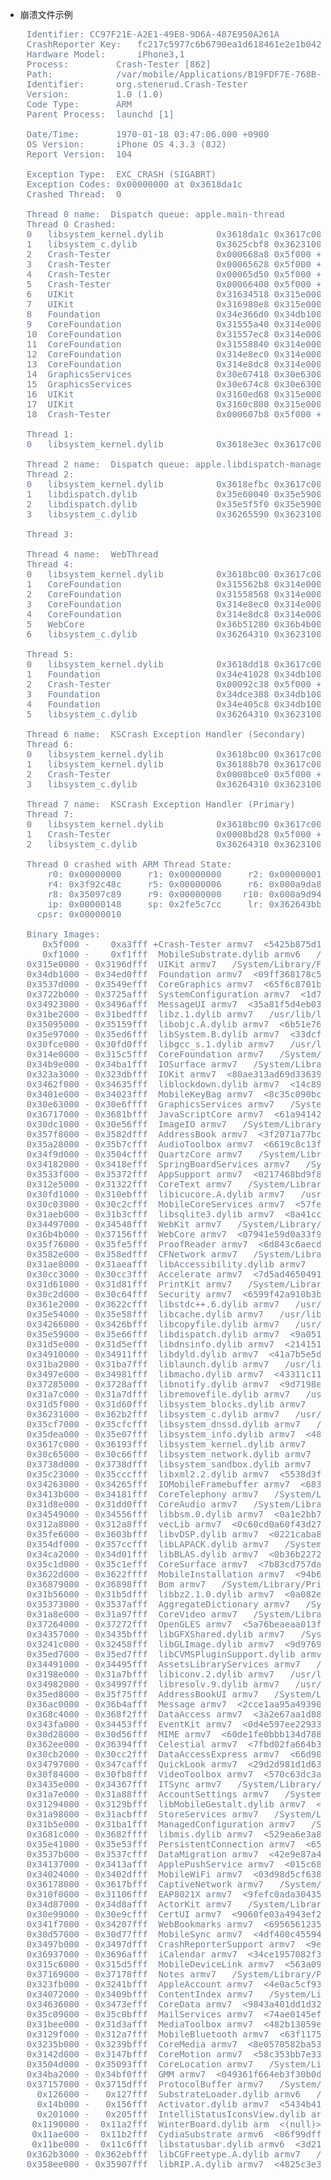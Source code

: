 - 崩溃文件示例

<pre style="color:#708090">
    Identifier: CC97F21E-A2E1-49E8-9D6A-487E950A261A
    CrashReporter Key:   fc217c5977c6b6790ea1d618461e2e1b04293b13
    Hardware Model:      iPhone3,1
    Process:         Crash-Tester [862]
    Path:            /var/mobile/Applications/B19FDF7E-768B-42D9-88E7-80F757E22883/Crash-Tester.app/Crash-Tester
    Identifier:      org.stenerud.Crash-Tester
    Version:         1.0 (1.0)
    Code Type:       ARM
    Parent Process:  launchd [1]

    Date/Time:       1970-01-18 03:47:06.000 +0900
    OS Version:      iPhone OS 4.3.3 (8J2)
    Report Version:  104

    Exception Type:  EXC_CRASH (SIGABRT)
    Exception Codes: 0x00000000 at 0x3618da1c
    Crashed Thread:  0

    Thread 0 name:  Dispatch queue: apple.main-thread
    Thread 0 Crashed:
    0   libsystem_kernel.dylib          0x3618da1c 0x3617c000 + 72220 (__pthread_kill + 8)
    1   libsystem_c.dylib               0x3625cbf8 0x36231000 + 179192 (abort + 72)
    2   Crash-Tester                    0x000668a8 0x5f000 + 30888 <font style="color:#ff0000">-[Crasher doAbort] + 8</font>
    3   Crash-Tester                    0x00065628 0x5f000 + 26152 <font style="color:#ff0000">__32-[AppDelegate(UI) crashCommands]_block_invoke375 + 68</font>
    4   Crash-Tester                    0x00065d50 0x5f000 + 27984 <font style="color:#ff0000">-[CommandEntry executeWithViewController:] + 52</font>
    5   Crash-Tester                    0x00066400 0x5f000 + 29696 <font style="color:#ff0000">-[CommandTVC tableView:didSelectRowAtIndexPath:] + 188</font>
    6   UIKit                           0x31634518 0x315e0000 + 345368 (-[UITableView _selectRowAtIndexPath:animated:scrollPosition:notifyDelegate:] + 660)
    7   UIKit                           0x316980e8 0x315e0000 + 753896 (-[UITableView _userSelectRowAtPendingSelectionIndexPath:] + 128)
    8   Foundation                      0x34e366d0 0x34db1000 + 546512 (__NSFireDelayedPerform + 364)
    9   CoreFoundation                  0x31555a40 0x314e0000 + 481856 (__CFRUNLOOP_IS_CALLING_OUT_TO_A_TIMER_CALLBACK_FUNCTION__ + 8)
    10  CoreFoundation                  0x31557ec8 0x314e0000 + 491208 (__CFRunLoopDoTimer + 848)
    11  CoreFoundation                  0x31558840 0x314e0000 + 493632 (__CFRunLoopRun + 1084)
    12  CoreFoundation                  0x314e8ec0 0x314e0000 + 36544 (CFRunLoopRunSpecific + 228)
    13  CoreFoundation                  0x314e8dc8 0x314e0000 + 36296 (CFRunLoopRunInMode + 56)
    14  GraphicsServices                0x30e67418 0x30e63000 + 17432 (GSEventRunModal + 108)
    15  GraphicsServices                0x30e674c8 0x30e63000 + 17608 (GSEventRun + 60)
    16  UIKit                           0x3160ed68 0x315e0000 + 191848 (-[UIApplication _run] + 404)
    17  UIKit                           0x3160c800 0x315e0000 + 182272 (UIApplicationMain + 664)
    18  Crash-Tester                    0x000607b8 0x5f000 + 6072 <font style="color:#ff0000">main + 164</font>

    Thread 1:
    0   libsystem_kernel.dylib          0x3618e3ec 0x3617c000 + 74732 (__workq_kernreturn + 8)

    Thread 2 name:  Dispatch queue: apple.libdispatch-manager
    Thread 2:
    0   libsystem_kernel.dylib          0x3618efbc 0x3617c000 + 77756 (kevent + 24)
    1   libdispatch.dylib               0x35e60040 0x35e59000 + 28736 (_dispatch_queue_invoke + 92)
    2   libdispatch.dylib               0x35e5f5f0 0x35e59000 + 26096 (_dispatch_worker_thread2 + 192)
    3   libsystem_c.dylib               0x36265590 0x36231000 + 214416 (_pthread_wqthread + 264)

    Thread 3:

    Thread 4 name:  WebThread
    Thread 4:
    0   libsystem_kernel.dylib          0x3618bc00 0x3617c000 + 64512 (mach_msg_trap + 20)
    1   CoreFoundation                  0x315562b8 0x314e0000 + 484024 (__CFRunLoopServiceMachPort + 88)
    2   CoreFoundation                  0x31558568 0x314e0000 + 492904 (__CFRunLoopRun + 356)
    3   CoreFoundation                  0x314e8ec0 0x314e0000 + 36544 (CFRunLoopRunSpecific + 228)
    4   CoreFoundation                  0x314e8dc8 0x314e0000 + 36296 (CFRunLoopRunInMode + 56)
    5   WebCore                         0x36b51280 0x36b4b000 + 25216 (_ZL12RunWebThreadPv + 384)
    6   libsystem_c.dylib               0x36264310 0x36231000 + 209680 (_pthread_start + 248)

    Thread 5:
    0   libsystem_kernel.dylib          0x3618dd18 0x3617c000 + 72984 (__semwait_signal + 24)
    1   Foundation                      0x34e41028 0x34db1000 + 589864 (+[NSThread sleepForTimeInterval:] + 96)
    2   Crash-Tester                    0x00092c38 0x5f000 + 212024 <font style="color:#ff0000">-[KSCrashDeadlockMonitor runMonitor] + 264</font>
    3   Foundation                      0x34dce388 0x34db1000 + 119688 (-[NSThread main] + 44)
    4   Foundation                      0x34e405c8 0x34db1000 + 587208 (__NSThread__main__ + 968)
    5   libsystem_c.dylib               0x36264310 0x36231000 + 209680 (_pthread_start + 248)

    Thread 6 name:  KSCrash Exception Handler (Secondary)
    Thread 6:
    0   libsystem_kernel.dylib          0x3618bc00 0x3617c000 + 64512 (mach_msg_trap + 20)
    1   libsystem_kernel.dylib          0x36188b70 0x3617c000 + 52080 (thread_suspend + 40)
    2   Crash-Tester                    0x0008bce0 0x5f000 + 183520 <font style="color:#ff0000">ksmachexc_i_handleExceptions + 112</font>
    3   libsystem_c.dylib               0x36264310 0x36231000 + 209680 (_pthread_start + 248)

    Thread 7 name:  KSCrash Exception Handler (Primary)
    Thread 7:
    0   libsystem_kernel.dylib          0x3618bc00 0x3617c000 + 64512 (mach_msg_trap + 20)
    1   Crash-Tester                    0x0008bd28 0x5f000 + 183592 <font style="color:#ff0000">ksmachexc_i_handleExceptions + 184</font>
    2   libsystem_c.dylib               0x36264310 0x36231000 + 209680 (_pthread_start + 248)

    Thread 0 crashed with ARM Thread State:
        r0: 0x00000000     r1: 0x00000000     r2: 0x00000001     r3: 0x00000000
        r4: 0x3f92c48c     r5: 0x00000006     r6: 0x000a9da8     r7: 0x2fe5c7d8
        r8: 0x35097c89     r9: 0x00000000    r10: 0x000a9d94    r11: 0x35097c89
        ip: 0x00000148     sp: 0x2fe5c7cc     lr: 0x362643bb     pc: 0x3618da1c
      cpsr: 0x00000010

    Binary Images:
       0x5f000 -    0xa3fff +Crash-Tester armv7  <5425b875d1423832be8c3b7dd8130813> /var/mobile/Applications/B19FDF7E-768B-42D9-88E7-80F757E22883/Crash-Tester.app/Crash-Tester
       0xf1000 -    0xf1fff  MobileSubstrate.dylib armv6  <a059eb894e623ec09d63294c525ff7a2> /Library/MobileSubstrate/MobileSubstrate.dylib
    0x315e0000 - 0x3196dfff  UIKit armv7  <c271b78464d93cb7bf28c6e49df293ba> /System/Library/Frameworks/UIKit.framework/UIKit
    0x34db1000 - 0x34ed0fff  Foundation armv7  <09ff368178c5321c9715b9c8d491d53f> /System/Library/Frameworks/Foundation.framework/Foundation
    0x3537d000 - 0x3549efff  CoreGraphics armv7  <65f6c8701b563542820a26b0dfc4f6a4> /System/Library/Frameworks/CoreGraphics.framework/CoreGraphics
    0x3722b000 - 0x3725afff  SystemConfiguration armv7  <1d73b8a159363f96bb9c039655c5eae6> /System/Library/Frameworks/SystemConfiguration.framework/SystemConfiguration
    0x34923000 - 0x3496afff  MessageUI armv7  <35a81f5d4eb03467a1447db80337e570> /System/Library/Frameworks/MessageUI.framework/MessageUI
    0x31be2000 - 0x31bedfff  libz.1.dylib armv7  <ac706bee36593dc683fd5a96a389d72e> /usr/lib/libz.1.dylib
    0x35095000 - 0x35159fff  libobjc.A.dylib armv7  <6b51e76fde9f381bb7b3bc5badbfee3a> /usr/lib/libobjc.A.dylib
    0x35e97000 - 0x35ed6fff  libSystem.B.dylib armv7  <33dcf9a403ae3fd5971d6030ada2fcab> /usr/lib/libSystem.B.dylib
    0x30fce000 - 0x30fd0fff  libgcc_s.1.dylib armv7  <a2631ac302f4310dae8367939e16b7c2> /usr/lib/libgcc_s.1.dylib
    0x314e0000 - 0x315c5fff  CoreFoundation armv7  <a8444f997111304c9571b3ff974b769c> /System/Library/Frameworks/CoreFoundation.framework/CoreFoundation
    0x34b9e000 - 0x34ba1fff  IOSurface armv7  <ad50e71624583d06b891344d832f9b08> /System/Library/PrivateFrameworks/IOSurface.framework/IOSurface
    0x323a3000 - 0x323dbfff  IOKit armv7  <80ae313ad69d3363935c88e51a11862d> /System/Library/Frameworks/IOKit.framework/Versions/A/IOKit
    0x3462f000 - 0x34635fff  liblockdown.dylib armv7  <14c89b7346433c1f8675f454531f6ca3> /usr/lib/liblockdown.dylib
    0x3401e000 - 0x34023fff  MobileKeyBag armv7  <8c35c090bc373cb181fc26b961b8dba5> /System/Library/PrivateFrameworks/MobileKeyBag.framework/MobileKeyBag
    0x30e63000 - 0x30e6ffff  GraphicsServices armv7  <ff78a9636e933f0dbd222f8d26209788> /System/Library/PrivateFrameworks/GraphicsServices.framework/GraphicsServices
    0x36717000 - 0x3681bfff  JavaScriptCore armv7  <61a94142e2d23dafa2964190dd46e9e3> /System/Library/PrivateFrameworks/JavaScriptCore.framework/JavaScriptCore
    0x30dc1000 - 0x30e56fff  ImageIO armv7  <d520e3241d1130e8ac1375ee0f2c1095> /System/Library/Frameworks/ImageIO.framework/ImageIO
    0x357f8000 - 0x3582dfff  AddressBook armv7  <3f2071a77bc134cd82065eef90d4082f> /System/Library/Frameworks/AddressBook.framework/AddressBook
    0x35a28000 - 0x35b7cfff  AudioToolbox armv7  <6619c8c13f8d328e923e797fa8d0df23> /System/Library/Frameworks/AudioToolbox.framework/AudioToolbox
    0x34f9d000 - 0x3504cfff  QuartzCore armv7  <ef9632c9781f3101916b65e9faae1579> /System/Library/Frameworks/QuartzCore.framework/QuartzCore
    0x34182000 - 0x3418efff  SpringBoardServices armv7  <c68262667ac8397a949ce4e92dfec7db> /System/Library/PrivateFrameworks/SpringBoardServices.framework/SpringBoardServices
    0x3533f000 - 0x35372fff  AppSupport armv7  <0217468bd9f839229a47910b7816b3d5> /System/Library/PrivateFrameworks/AppSupport.framework/AppSupport
    0x312e5000 - 0x31322fff  CoreText armv7  <fb6a72faec2330c4b2cd33c2e9c59588> /System/Library/Frameworks/CoreText.framework/CoreText
    0x30fd1000 - 0x310ebfff  libicucore.A.dylib armv7  <bada0c2725bb31a483d5adf9aaf1f8df> /usr/lib/libicucore.A.dylib
    0x30c03000 - 0x30c2cfff  MobileCoreServices armv7  <57fef84bdc17301d8bf53ba0fb967fe6> /System/Library/Frameworks/MobileCoreServices.framework/MobileCoreServices
    0x31aeb000 - 0x31b3cfff  libsqlite3.dylib armv7  <8a41cc6a6d9332308bc415d27577fd24> /usr/lib/libsqlite3.dylib
    0x34497000 - 0x34548fff  WebKit armv7  <eb9a0d69c64b3127b2bffd71641add3b> /System/Library/PrivateFrameworks/WebKit.framework/WebKit
    0x36b4b000 - 0x37156fff  WebCore armv7  <07941e59d0a33f94802c16c76238fddf> /System/Library/PrivateFrameworks/WebCore.framework/WebCore
    0x35f76000 - 0x35fe5fff  ProofReader armv7  <6d843c6aecdd37ae84baa40af8ad7e65> /System/Library/PrivateFrameworks/ProofReader.framework/ProofReader
    0x3582e000 - 0x358edfff  CFNetwork armv7  <b09e0d53de9f3bc8bde494780f3cdd4f> /System/Library/Frameworks/CFNetwork.framework/CFNetwork
    0x31ae8000 - 0x31aeafff  libAccessibility.dylib armv7  <d55f1553d14831a2a5435ae27ef75ef4> /usr/lib/libAccessibility.dylib
    0x30cc3000 - 0x30cc3fff  Accelerate armv7  <7d5ad465049136afaa1f0d89aac600bc> /System/Library/Frameworks/Accelerate.framework/Accelerate
    0x31d61000 - 0x31d81fff  PrintKit armv7  <e5a01ca9083a36afacc08611a398e2ad> /System/Library/PrivateFrameworks/PrintKit.framework/PrintKit
    0x30c2d000 - 0x30c64fff  Security armv7  <6599f42a910b3b31a0e1d98c883d61cb> /System/Library/Frameworks/Security.framework/Security
    0x361e2000 - 0x3622cfff  libstdc++.6.dylib armv7  <b2cac408951c3f3c9ba3cf563e54ce81> /usr/lib/libstdc++.6.dylib
    0x35e54000 - 0x35e58fff  libcache.dylib armv7  <d2f7fd2a352b3cd59c564be34b53cf80> /usr/lib/system/libcache.dylib
    0x34266000 - 0x3426bfff  libcopyfile.dylib armv7  <e57c2b9054b831d9a37119baaa4947cb> /usr/lib/system/libcopyfile.dylib
    0x35e59000 - 0x35e66fff  libdispatch.dylib armv7  <9a0511ad5ebc3db898f1f49ed1a73d34> /usr/lib/system/libdispatch.dylib
    0x31d5e000 - 0x31d5efff  libdnsinfo.dylib armv7  <21415179ffa03f949fa8cc851c6c31c7> /usr/lib/system/libdnsinfo.dylib
    0x34910000 - 0x34911fff  libdyld.dylib armv7  <41a7b5e5d9983449ab33affed0f635ad> /usr/lib/system/libdyld.dylib
    0x31ba2000 - 0x31ba7fff  liblaunch.dylib armv7  <f5ccc8234aea3ebd9a88bd37f0fa23ae> /usr/lib/system/liblaunch.dylib
    0x3497e000 - 0x34981fff  libmacho.dylib armv7  <43311c113a9d3182b7d007129819f029> /usr/lib/system/libmacho.dylib
    0x37285000 - 0x3728afff  libnotify.dylib armv7  <9d7198e91de9386a9e5ea43608a66a57> /usr/lib/system/libnotify.dylib
    0x31a7c000 - 0x31a7dfff  libremovefile.dylib armv7  <e8858a499d663e6a9e3c188521273cc1> /usr/lib/system/libremovefile.dylib
    0x31d5f000 - 0x31d60fff  libsystem_blocks.dylib armv7  <ccc041df3de73eafb7a59e74cdb1702b> /usr/lib/system/libsystem_blocks.dylib
    0x36231000 - 0x362b2fff  libsystem_c.dylib armv7  <a7077267b6743ed3bbdd86d4380c75d9> /usr/lib/system/libsystem_c.dylib
    0x35cf7000 - 0x35cfcfff  libsystem_dnssd.dylib armv7  <c7cfe523e2d73521abc01587313ef730> /usr/lib/system/libsystem_dnssd.dylib
    0x35dea000 - 0x35e07fff  libsystem_info.dylib armv7  <48016be86e3f3cd9aeee1c6590e1ac6f> /usr/lib/system/libsystem_info.dylib
    0x3617c000 - 0x36193fff  libsystem_kernel.dylib armv7  <a06ec84e53bf32098b63c0caebdb45b6> /usr/lib/system/libsystem_kernel.dylib
    0x30c65000 - 0x30c66fff  libsystem_network.dylib armv7  <39bf0f48bd8539169a77f8f61cdcd4c9> /usr/lib/system/libsystem_network.dylib
    0x3738d000 - 0x3738dfff  libsystem_sandbox.dylib armv7  <f47c01d627853b328e088b3fdd08e87d> /usr/lib/system/libsystem_sandbox.dylib
    0x35c23000 - 0x35cccfff  libxml2.2.dylib armv7  <5538d3f2c7d83b88b06168488fe6326b> /usr/lib/libxml2.2.dylib
    0x34263000 - 0x34265fff  IOMobileFramebuffer armv7  <683f321680763e519d61541170ba2133> /System/Library/PrivateFrameworks/IOMobileFramebuffer.framework/IOMobileFramebuffer
    0x3413b000 - 0x34181fff  CoreTelephony armv7  <af7d1e770e5a3ffd8834a57fb5d40557> /System/Library/Frameworks/CoreTelephony.framework/CoreTelephony
    0x31d8e000 - 0x31dd0fff  CoreAudio armv7  <c972fd5f8e89333ca680b9a33587f896> /System/Library/Frameworks/CoreAudio.framework/CoreAudio
    0x34549000 - 0x34556fff  libbsm.0.dylib armv7  <0a1e2bb78d5138419ecad8ba0fe42fdd> /usr/lib/libbsm.0.dylib
    0x312a8000 - 0x312a8fff  vecLib armv7  <0c60cd0a60f43d2791d36cb357d30e3c> /System/Library/Frameworks/Accelerate.framework/Frameworks/vecLib.framework/vecLib
    0x35fe6000 - 0x3603bfff  libvDSP.dylib armv7  <0221caba81a235c5a896a835e2aac047> /System/Library/Frameworks/Accelerate.framework/Frameworks/vecLib.framework/libvDSP.dylib
    0x354df000 - 0x357ccfff  libLAPACK.dylib armv7  <b855d60dac01310495453bddfd004f0d> /System/Library/Frameworks/Accelerate.framework/Frameworks/vecLib.framework/libLAPACK.dylib
    0x34ca2000 - 0x34d01fff  libBLAS.dylib armv7  <0b36b2272aa33a8c9aa22d99c89d7189> /System/Library/Frameworks/Accelerate.framework/Frameworks/vecLib.framework/libBLAS.dylib
    0x35c1d000 - 0x35c1efff  CoreSurface armv7  <7b83cd757da73e6e826693c29296d3fa> /System/Library/PrivateFrameworks/CoreSurface.framework/CoreSurface
    0x3622d000 - 0x3622ffff  MobileInstallation armv7  <94b6d6c5d9883175af26764567528127> /System/Library/PrivateFrameworks/MobileInstallation.framework/MobileInstallation
    0x36879000 - 0x36898fff  Bom armv7  <b178e3efb4d733c694bd5a55e57a314f> /System/Library/PrivateFrameworks/Bom.framework/Bom
    0x31b56000 - 0x31b5dfff  libbz2.1.0.dylib armv7  <0a082e1d475432959ba93aa3dbf7fb31> /usr/lib/libbz2.1.0.dylib
    0x35373000 - 0x3537afff  AggregateDictionary armv7  <ab9777b39e8e3026ad64dc90323cad7e> /System/Library/PrivateFrameworks/AggregateDictionary.framework/AggregateDictionary
    0x31a8e000 - 0x31a97fff  CoreVideo armv7  <ea847e6dba2d36b1826b255c73b39539> /System/Library/Frameworks/CoreVideo.framework/CoreVideo
    0x37264000 - 0x37272fff  OpenGLES armv7  <5a76beaeaa013f0cbf16e5cb154598ab> /System/Library/Frameworks/OpenGLES.framework/OpenGLES
    0x34357000 - 0x3435bfff  libGFXShared.dylib armv7  <a0772a32cd8b3b9194bb0c29807c1c5b> /System/Library/Frameworks/OpenGLES.framework/libGFXShared.dylib
    0x3241c000 - 0x32458fff  libGLImage.dylib armv7  <9d97699e44ee3651ba4ac37e5adec35b> /System/Library/Frameworks/OpenGLES.framework/libGLImage.dylib
    0x35ed7000 - 0x35ed7fff  libCVMSPluginSupport.dylib armv7  <42d8aa2a31843a6e8bfff745644a7ba5> /System/Library/Frameworks/OpenGLES.framework/libCVMSPluginSupport.dylib
    0x34491000 - 0x34495fff  AssetsLibraryServices armv7  <e1cbfe599c96369ca4bdb0dd99d3cd9f> /System/Library/PrivateFrameworks/AssetsLibraryServices.framework/AssetsLibraryServices
    0x3198e000 - 0x31a7bfff  libiconv.2.dylib armv7  <f4146ce07e3031ea8a81fa5516fd77d0> /usr/lib/libiconv.2.dylib
    0x34982000 - 0x34997fff  libresolv.9.dylib armv7  <e92cfbb83f7b330db19181e797bb3f7b> /usr/lib/libresolv.9.dylib
    0x35ed8000 - 0x35f75fff  AddressBookUI armv7  <e354aeb3d96e30338e90cc3638ffe81b> /System/Library/Frameworks/AddressBookUI.framework/AddressBookUI
    0x36ac0000 - 0x36b4afff  Message armv7  <2cce1aa95a493906bb0227197f9e4b96> /System/Library/PrivateFrameworks/Message.framework/Message
    0x368c4000 - 0x368f2fff  DataAccess armv7  <3a2e67aa1d8834b7a8fc2fbb56654b15> /System/Library/PrivateFrameworks/DataAccess.framework/DataAccess
    0x343fa000 - 0x34453fff  EventKit armv7  <0d4e597ee229337183e96e921a72e30a> /System/Library/Frameworks/EventKit.framework/EventKit
    0x30d28000 - 0x30d56fff  MIME armv7  <60de1fe0bbb134d788c09f7c34b1caa4> /System/Library/PrivateFrameworks/MIME.framework/MIME
    0x362ee000 - 0x36394fff  Celestial armv7  <7fbd02fa664b33babaf0327c320d1491> /System/Library/PrivateFrameworks/Celestial.framework/Celestial
    0x30cb2000 - 0x30cc2fff  DataAccessExpress armv7  <66d9047da79a31daa887e6d84c42ecb2> /System/Library/PrivateFrameworks/DataAccessExpress.framework/DataAccessExpress
    0x34797000 - 0x347cafff  QuickLook armv7  <29d2d981d1d6358381f5716ee37314b4> /System/Library/Frameworks/QuickLook.framework/QuickLook
    0x30f84000 - 0x30fb8fff  VideoToolbox armv7  <570c63dc3a273a5a8c9072fd5567f5c1> /System/Library/PrivateFrameworks/VideoToolbox.framework/VideoToolbox
    0x3435e000 - 0x34367fff  ITSync armv7  <ba8b48d061903e4096774344448776d0> /System/Library/PrivateFrameworks/ITSync.framework/ITSync
    0x31a7e000 - 0x31a88fff  AccountSettings armv7  <d083fb384dc7311eb6766b9b2d2dd9c8> /System/Library/PrivateFrameworks/AccountSettings.framework/AccountSettings
    0x31294000 - 0x3129bfff  libMobileGestalt.dylib armv7  <55f29184efcc3046bb833dd72a4487e1> /usr/lib/libMobileGestalt.dylib
    0x31a98000 - 0x31acbfff  StoreServices armv7  <d526715648f435c3aac4c42953e76d20> /System/Library/PrivateFrameworks/StoreServices.framework/StoreServices
    0x31b5e000 - 0x31ba1fff  ManagedConfiguration armv7  <f790c26852cb3cf298abe56bc9a3940b> /System/Library/PrivateFrameworks/ManagedConfiguration.framework/ManagedConfiguration
    0x3681c000 - 0x3682ffff  libmis.dylib armv7  <529ea6e3a87230ce9f6cf3285c22429c> /usr/lib/libmis.dylib
    0x35e41000 - 0x35e53fff  PersistentConnection armv7  <659ea9d5b13d3fefb37acff09016a69c> /System/Library/PrivateFrameworks/PersistentConnection.framework/PersistentConnection
    0x3537b000 - 0x3537cfff  DataMigration armv7  <42e9e87a4e0735c3837e27d4f2adcf55> /System/Library/PrivateFrameworks/DataMigration.framework/DataMigration
    0x34137000 - 0x3413afff  ApplePushService armv7  <015c68c15621348db9f6a012499170e1> /System/Library/PrivateFrameworks/ApplePushService.framework/ApplePushService
    0x34024000 - 0x3402dfff  MobileWiFi armv7  <03d98d5cf6383695aa7d8a88da52f410> /System/Library/PrivateFrameworks/MobileWiFi.framework/MobileWiFi
    0x36178000 - 0x3617bfff  CaptiveNetwork armv7  <fc834fd33a18341ea7506587ad895703> /System/Library/PrivateFrameworks/CaptiveNetwork.framework/CaptiveNetwork
    0x310f0000 - 0x31106fff  EAP8021X armv7  <9fefc0ada30435fbb3b51818c74f6cb8> /System/Library/PrivateFrameworks/EAP8021X.framework/EAP8021X
    0x34d87000 - 0x34d8afff  ActorKit armv7  <f7aa6cdd654231988aafcf448978f450> /System/Library/PrivateFrameworks/ActorKit.framework/ActorKit
    0x30e99000 - 0x30e9cfff  CertUI armv7  <9060fe03a4943ef295531feced9a17dd> /System/Library/PrivateFrameworks/CertUI.framework/CertUI
    0x341f7000 - 0x34207fff  WebBookmarks armv7  <6956561235333e74b8ff316cb2edc93e> /System/Library/PrivateFrameworks/WebBookmarks.framework/WebBookmarks
    0x30d57000 - 0x30d77fff  MobileSync armv7  <4df400c4559435889eccd88db77a110c> /System/Library/PrivateFrameworks/MobileSync.framework/MobileSync
    0x3497b000 - 0x3497dfff  CrashReporterSupport armv7  <9e7efa009730322f84bbc5d8bf1ded94> /System/Library/PrivateFrameworks/CrashReporterSupport.framework/CrashReporterSupport
    0x36937000 - 0x3696afff  iCalendar armv7  <34ce1957082f3518b5740ac33cfc92eb> /System/Library/PrivateFrameworks/iCalendar.framework/iCalendar
    0x315c6000 - 0x315d5fff  MobileDeviceLink armv7  <563a09bcdb2f32369b1e22f53f58273a> /System/Library/PrivateFrameworks/MobileDeviceLink.framework/MobileDeviceLink
    0x37169000 - 0x37178fff  Notes armv7  <d9c976ca976e3d029f69febd48f17601> /System/Library/PrivateFrameworks/Notes.framework/Notes
    0x323fb000 - 0x3241bfff  AppleAccount armv7  <4e0ac5cf93b338ab8c5f34ba3c5e2ee4> /System/Library/PrivateFrameworks/AppleAccount.framework/AppleAccount
    0x34072000 - 0x3409bfff  ContentIndex armv7  <ecd71782cd833360872b943ecc65d203> /System/Library/PrivateFrameworks/ContentIndex.framework/ContentIndex
    0x34636000 - 0x3473efff  CoreData armv7  <9843a401dd1d322383e3e40021cc8b95> /System/Library/Frameworks/CoreData.framework/CoreData
    0x35c09000 - 0x35c0bfff  MailServices armv7  <74ae0145ef713c6d91fd8f68885b0a61> /System/Library/PrivateFrameworks/MailServices.framework/MailServices
    0x31bee000 - 0x31d3afff  MediaToolbox armv7  <482b13059e8a329fa5d832baede25103> /System/Library/PrivateFrameworks/MediaToolbox.framework/MediaToolbox
    0x3129f000 - 0x312a7fff  MobileBluetooth armv7  <63f11756c4aa3262b2317ff3b8e2a977> /System/Library/PrivateFrameworks/MobileBluetooth.framework/MobileBluetooth
    0x3235b000 - 0x3239bfff  CoreMedia armv7  <8e0570582ba535bfa74f1f00eef64376> /System/Library/Frameworks/CoreMedia.framework/CoreMedia
    0x3142d000 - 0x3147bfff  CoreMotion armv7  <58c353bb7e33361f881da07c72f4cdfb> /System/Library/Frameworks/CoreMotion.framework/CoreMotion
    0x3504d000 - 0x35093fff  CoreLocation armv7  <c1924042951e3df98515c7bf36093c1c> /System/Library/Frameworks/CoreLocation.framework/CoreLocation
    0x34ba2000 - 0x34bf0fff  GMM armv7  <049361f664eb3f30b0d25cd56ffc1f0f> /System/Library/PrivateFrameworks/GMM.framework/GMM
    0x37157000 - 0x3715dfff  ProtocolBuffer armv7  <f9277ee9b85b3722975ad319a323aca0> /System/Library/PrivateFrameworks/ProtocolBuffer.framework/ProtocolBuffer
      0x126000 -   0x127fff  SubstrateLoader.dylib armv6  <eec9b813adfd3bdf86702ae8bbf0f404> /Library/Frameworks/CydiaSubstrate.framework/Libraries/SubstrateLoader.dylib
      0x14b000 -   0x156fff  Activator.dylib armv7  <5434b41c61783c93b4b373d81188f1d6> /Library/MobileSubstrate/DynamicLibraries/Activator.dylib
      0x201000 -   0x205fff  IntelliStatusIconsView.dylib armv6  <915699e8cb5c1a129984cec679515c50> /Library/MobileSubstrate/DynamicLibraries/IntelliStatusIconsView.dylib
     0x1190000 -  0x11a2fff  WinterBoard.dylib arm  <(null)> /Library/MobileSubstrate/DynamicLibraries/WinterBoard.dylib
     0x11ae000 -  0x11b2fff  CydiaSubstrate armv6  <06f99dfff52d306bb188441a8cd33f0b> /Library/Frameworks/CydiaSubstrate.framework/CydiaSubstrate
     0x11be000 -  0x11c6fff  libstatusbar.dylib armv6  <3d21988042b43fe9b2edd0382d3412f8> /Library/MobileSubstrate/DynamicLibraries/libstatusbar.dylib
    0x362b3000 - 0x362ebfff  libCGFreetype.A.dylib armv7  <ccea634795153164a681f0f311f4461d> /System/Library/Frameworks/CoreGraphics.framework/Resources/libCGFreetype.A.dylib
    0x358ee000 - 0x35907fff  libRIP.A.dylib armv7  <4825c3e392983aba947eca06555e4480> /System/Library/Frameworks/CoreGraphics.framework/Resources/libRIP.A.dylib
</pre>
